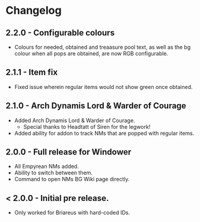 # Changelog

## 2.2.0 - Configurable colours
- Colours for needed, obtained and treaasure pool text, as well as the bg colour when all pops are obtained, are now RGB configurable.

## 2.1.1 - Item fix
- Fixed issue wherein regular items would not show green once obtained.

## 2.1.0 - Arch Dynamis Lord & Warder of Courage
- Added Arch Dynamis Lord & Warder of Courage.
  - Special thanks to Headtatt of Siren for the legwork!
- Added ability for addon to track NMs that are popped with regular items.

## 2.0.0 - Full release for Windower
- All Empyrean NMs added.
- Ability to switch between them.
- Command to open NMs BG Wiki page directly.

## < 2.0.0 - Initial pre release.
- Only worked for Briareus with hard-coded IDs.
